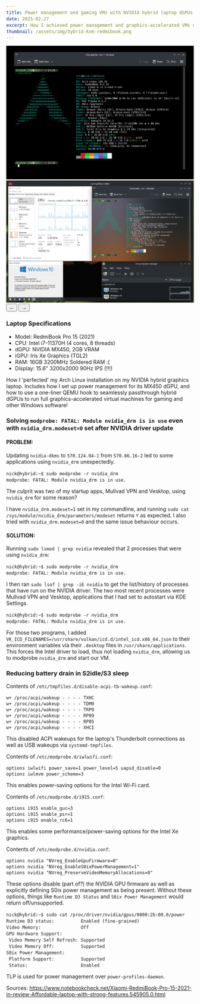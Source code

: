 ```yaml
---
title: Power management and gaming VMs with NVIDIA hybrid laptop dGPUs
date: 2025-02-27
excerpt: How I achieved power management and graphics-accelerated VMs using libvirt and QEMU on my NVIDIA hybrid graphics laptop.
thumbnail: /assets/img/hybrid-kvm-redmibook.png
---
```


<div class="image-carousel">
  <div class="carousel-container">
    <div class="carousel-slide active">
      <img src="/assets/img/blog-post-imgs/hybrid-graphics-kvm-arch/fastfetch-sysinfo.png" alt="System information output showing specifications of my RedmiBook Pro" title="System specifications from fastfetch">
    </div>
    <div class="carousel-slide">
      <img src="/assets/img/blog-post-imgs/hybrid-graphics-kvm-arch/hybrid-kvm-redmibook.png" alt="Windows 10 virtual machine running with NVIDIA graphics acceleration" title="Windows 10 VM with NVIDIA GPU passthrough">
    </div>
  </div>
  <div class="carousel-controls">
    <span class="image-caption"></span>
    <div class="carousel-buttons">
      <button class="carousel-button prev">←</button>
      <button class="carousel-button next">→</button>
    </div>
  </div>
</div>

### Laptop Specifications
- Model: RedmiBook Pro 15 (2021)
- CPU: Intel i7-11370H (4 cores, 8 threads)
- dGPU: NVIDIA MX450, 2GB VRAM
- iGPU: Iris Xe Graphics (TGL2)
- RAM: 16GB 3200MHz Soldered RAM :(
- Display: 15.6" 3200x2000 90Hz IPS (!!!)


How I 'perfected' my Arch Linux installation on my NVIDIA hybrid graphics laptop. Includes how I set up power management for its MX450 dGPU, and how to use a one-liner QEMU hook to seamlessly passthrough hybrid dGPUs to run full graphics-accelerated virtual machines for gaming and other Windows software!

### Solving `modprobe: FATAL: Module nvidia_drm is in use` even with `nvidia_drm.modeset=0` set after NVIDIA driver update
#### PROBLEM:
Updating `nvidia-dkms` to `570.124.04-1` from `570.86.16-2` led to some applications using `nvidia_drm` unexpectedly.

<div class="console" data-title="Terminal">
<code>nick@hybrid:~$ sudo modprobe -r nvidia_drm
modprobe: FATAL: Module nvidia_drm is in use.</code>
</div>

The culprit was two of my startup apps, Mullvad VPN and Vesktop, using `nvidia_drm` for some reason? 

I have `nvidia_drm.modeset=1` set in my commandline, and running `sudo cat /sys/module/nvidia_drm/parameters/modeset` returns `Y` as expected. I also tried with `nvidia_drm.modeset=0` and the same issue behaviour occurs.

#### SOLUTION:
Running `sudo lsmod | grep nvidia` revealed that 2 processes that were using `nvidia_drm`:

<div class="console" data-title="Terminal">
<code>nick@hybrid:~$ sudo modprobe -r nvidia_drm
modprobe: FATAL: Module nvidia_drm is in use.</code>
</div>

I then ran `sudo lsof | grep -iE nvidia` to get the list/history of processes that have run on the NVIDIA driver. The two most recent processes were Mullvad VPN and Vesktop, applications that I had set to autostart via KDE Settings. 


<div class="console" data-title="Terminal">
<code>nick@hybrid:~$ sudo modprobe -r nvidia_drm
modprobe: FATAL: Module nvidia_drm is in use.</code>
</div>

For those two programs, I added `VK_ICD_FILENAMES=/usr/share/vulkan/icd.d/intel_icd.x86_64.json` to their environment variables via their `.desktop` files in `/usr/share/applications`. This forces the Intel driver to load, thus not loading `nvidia_drm`, allowing us to modprobe `nvidia_drm` and start our VM.


### Reducing battery drain in S2idle/S3 sleep
Contents of `/etc/tmpfiles.d/disable-acpi-tb-wakeup.conf`:
```
w+ /proc/acpi/wakeup - - - - TXHC
w+ /proc/acpi/wakeup - - - - TDM0
w+ /proc/acpi/wakeup - - - - TRP0
w+ /proc/acpi/wakeup - - - - RP09
w+ /proc/acpi/wakeup - - - - RP05
w+ /proc/acpi/wakeup - - - - XHCI
```

This disabled ACPI wakeups for the laptop's Thunderbolt connections as well as USB wakeups via `systemd-tmpfiles`.

Contents of `/etc/modprobe.d/iwlwifi.conf`:
```
options iwlwifi power_save=1 power_level=5 uapsd_disable=0
options iwlmvm power_scheme=3
```

This enables power-saving options for the Intel Wi-Fi card.

Contents of `/etc/modprobe.d/i915.conf`:
```
options i915 enable_guc=3
options i915 enable_psr=1
options i915 enable_rc6=1
```

This enables some performance/power-saving options for the Intel Xe graphics.

Contents of `/etc/modprobe.d/nvidia.conf`:
```
options nvidia "NVreg_EnableGpuFirmware=0"
options nvidia "NVreg_EnableS0ixPowerManagement=1"
options nvidia "NVreg_PreserveVideoMemoryAllocations=0"
```

These options disable (part of?) the NVIDIA GPU firmware as well as explicitly defining S0ix power management as being present. Without these options, things like `Runtime D3 Status` and `S0ix Power Management` would return off/unsupported. 

<div class="console" data-title="Terminal">
<code>nick@hybrid:~$ sudo cat /proc/driver/nvidia/gpus/0000:2b:00.0/power
Runtime D3 status:          Enabled (fine-grained)
Video Memory:               Off
GPU Hardware Support:
 Video Memory Self Refresh: Supported
 Video Memory Off:          Supported
S0ix Power Management:
 Platform Support:          Supported
 Status:                    Enabled
</code>
</div>

TLP is used for power management over `power-profiles-daemon`.



Sources:
https://www.notebookcheck.net/Xiaomi-RedmiBook-Pro-15-2021-in-review-Affordable-laptop-with-strong-features.545905.0.html